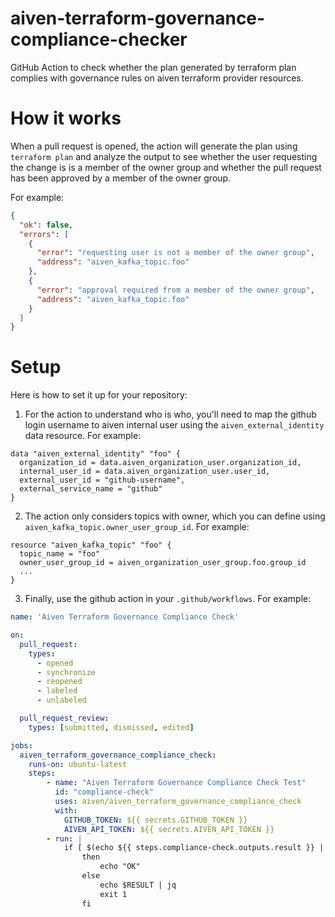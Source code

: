 # aiven-terraform-governance-compliance-checker
GitHub Action to check whether the plan generated by terraform plan complies with governance rules on aiven terraform provider resources.

# How it works
When a pull request is opened, the action will generate the plan using `terraform plan` and analyze the output to see
whether the user requesting the change is is a member of the owner group and whether the pull request has been approved by a member of the owner group.

For example:
```json
{
  "ok": false,
  "errors": [
    {
      "error": "requesting user is not a member of the owner group",
      "address": "aiven_kafka_topic.foo"
    },
    {
      "error": "approval required from a member of the owner group",
      "address": "aiven_kafka_topic.foo"
    }
  ] 
}
```


# Setup
Here is how to set it up for your repository:
1. For the action to understand who is who, you'll need to map the github login username to aiven internal user using the `aiven_external_identity` data resource. For example:
```
data "aiven_external_identity" "foo" {
  organization_id = data.aiven_organization_user.organization_id,
  internal_user_id = data.aiven_organization_user.user_id,
  external_user_id = "github-username",
  external_service_name = "github"
}
```

2. The action only considers topics with owner, which you can define using `aiven_kafka_topic.owner_user_group_id`. For example:
```
resource "aiven_kafka_topic" "foo" {
  topic_name = "foo"
  owner_user_group_id = aiven_organization_user_group.foo.group_id
  ...
}
```

3. Finally, use the github action in your `.github/workflows`. For example:
```yaml
name: 'Aiven Terraform Governance Compliance Check'

on:
  pull_request:
    types:
      - opened
      - synchronize
      - reopened
      - labeled
      - unlabeled

  pull_request_review:
    types: [submitted, dismissed, edited]

jobs:
  aiven_terraform_governance_compliance_check:
    runs-on: ubuntu-latest
    steps:
        - name: "Aiven Terraform Governance Compliance Check Test"
          id: "compliance-check"
          uses: aiven/aiven_terraform_governance_compliance_check
          with:
            GITHUB_TOKEN: ${{ secrets.GITHUB_TOKEN }}
            AIVEN_API_TOKEN: ${{ secrets.AIVEN_API_TOKEN }}
        - run: |
            if [ $(echo ${{ steps.compliance-check.outputs.result }} | jq '.ok') == "true" ]
                then
                    echo "OK"
                else
                    echo $RESULT | jq
                    exit 1
                fi
```


